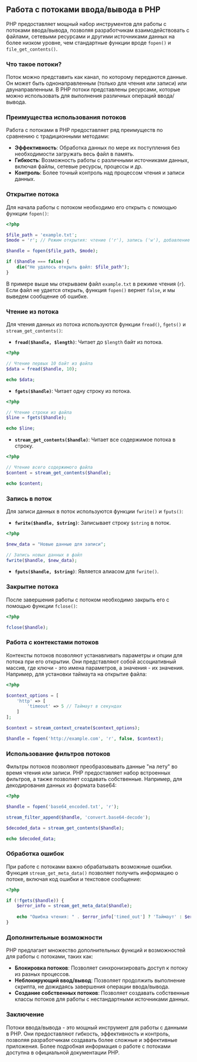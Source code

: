 ## Работа с потоками ввода/вывода в PHP

PHP предоставляет мощный набор инструментов для работы с потоками ввода/вывода, позволяя разработчикам взаимодействовать с файлами, сетевыми ресурсами и другими источниками данных на более низком уровне, чем стандартные функции вроде `fopen()` и `file_get_contents()`.

### Что такое потоки?

Поток можно представить как канал, по которому передаются данные. 
Он может быть однонаправленным (только для чтения или записи) или двунаправленным. 
В PHP потоки представлены ресурсами, которые можно использовать для выполнения различных операций ввода/вывода.

### Преимущества использования потоков

Работа с потоками в PHP предоставляет ряд преимуществ по сравнению с традиционными методами:

* **Эффективность**: Обработка данных по мере их поступления без необходимости загружать весь файл в память.
* **Гибкость**: Возможность работы с различными источниками данных, включая файлы, сетевые ресурсы, процессы и др.
* **Контроль**: Более точный контроль над процессом чтения и записи данных.

### Открытие потока

Для начала работы с потоком необходимо его открыть с помощью функции `fopen()`:

```php
<?php

$file_path = 'example.txt';
$mode = 'r'; // Режим открытия: чтение ('r'), запись ('w'), добавление ('a') и др.

$handle = fopen($file_path, $mode);

if ($handle === false) {
    die("Не удалось открыть файл: $file_path");
}
```

В примере выше мы открываем файл `example.txt` в режиме чтения (`r`). 
Если файл не удается открыть, функция `fopen()` вернет `false`, 
и мы выведем сообщение об ошибке.

### Чтение из потока

Для чтения данных из потока используются функции `fread()`, `fgets()` и `stream_get_contents()`:

* **`fread($handle, $length)`**: Читает до `$length` байт из потока.

```php
<?php

// Чтение первых 10 байт из файла
$data = fread($handle, 10); 

echo $data;
```

* **`fgets($handle)`**: Читает одну строку из потока.

```php
<?php

// Чтение строки из файла
$line = fgets($handle);

echo $line;
```

* **`stream_get_contents($handle)`**: Читает все содержимое потока в строку.

```php
<?php

// Чтение всего содержимого файла
$content = stream_get_contents($handle);

echo $content;
```

### Запись в поток

Для записи данных в поток используются функции `fwrite()` и `fputs()`:

* **`fwrite($handle, $string)`**: Записывает строку `$string` в поток.

```php
<?php

$new_data = "Новые данные для записи";

// Запись новых данных в файл
fwrite($handle, $new_data); 
```

* **`fputs($handle, $string)`**: Является алиасом для `fwrite()`.

### Закрытие потока

После завершения работы с потоком необходимо закрыть его с помощью функции `fclose()`:

```php
<?php

fclose($handle);
```

### Работа с контекстами потоков

Контексты потоков позволяют устанавливать параметры и опции для потока при его открытии. 
Они представляют собой ассоциативный массив, где ключи - это имена параметров, а значения - их значения. 
Например, для установки таймаута на открытие файла:

```php
<?php

$context_options = [
    'http' => [
        'timeout' => 5 // Таймаут в секундах
    ]
];

$context = stream_context_create($context_options);

$handle = fopen('http://example.com', 'r', false, $context);
```

### Использование фильтров потоков

Фильтры потоков позволяют преобразовывать данные "на лету" во время чтения или записи. 
PHP предоставляет набор встроенных фильтров, а также позволяет создавать собственные. 
Например, для декодирования данных из формата base64:

```php
<?php

$handle = fopen('base64_encoded.txt', 'r');

stream_filter_append($handle, 'convert.base64-decode');

$decoded_data = stream_get_contents($handle);

echo $decoded_data;
```

### Обработка ошибок

При работе с потоками важно обрабатывать возможные ошибки. 
Функция `stream_get_meta_data()` позволяет получить информацию о потоке, 
включая код ошибки и текстовое сообщение:

```php
<?php

if (!fgets($handle)) {
    $error_info = stream_get_meta_data($handle);
    
    echo "Ошибка чтения: " . $error_info['timed_out'] ? 'Таймаут' : $error_info['message'];
}
```

### Дополнительные возможности

PHP предлагает множество дополнительных функций и возможностей для работы с потоками, 
таких как:

* **Блокировка потоков**: Позволяет синхронизировать доступ к потоку из разных процессов.
* **Неблокирующий ввод/вывод**: Позволяет продолжить выполнение скрипта, 
не дожидаясь завершения операции ввода/вывода.
* **Создание собственных потоков**:  Позволяет создавать собственные классы потоков 
для работы с нестандартными источниками данных.

### Заключение

Потоки ввода/вывода - это мощный инструмент для работы с данными в PHP. 
Они предоставляют гибкость, эффективность и контроль, 
позволяя разработчикам создавать более сложные и эффективные приложения. 
Более подробная информация о работе с потоками доступна в официальной документации PHP.
